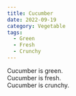 ```yaml
---
title: Cucumber
date: 2022-09-19
category: Vegetable
tags:
  - Green
  - Fresh
  - Crunchy
---
```


Cucumber is green.  
Cucumber is fresh.  
Cucumber is crunchy.
